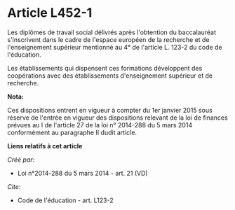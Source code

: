 # Article L452-1

Les diplômes de travail social délivrés après l'obtention du baccalauréat s'inscrivent dans le cadre de l'espace européen de
la recherche et de l'enseignement supérieur mentionné au 4° de l'article L. 123-2 du code de l'éducation. 

Les établissements qui dispensent ces formations développent des coopérations avec des établissements d'enseignement
supérieur et de recherche.

**Nota:**

Ces dispositions entrent en vigueur à compter du 1er janvier 2015 sous réserve de l'entrée en vigueur des dispositions
relevant de la loi de finances prévues au I de l'article 27 de la loi n° 2014-288 du 5 mars 2014 conformément au paragraphe
II dudit article.

**Liens relatifs à cet article**

_Créé par_:

  - Loi n°2014-288 du 5 mars 2014 - art. 21 (VD)

_Cite_:

  - Code de l'éducation - art. L123-2
